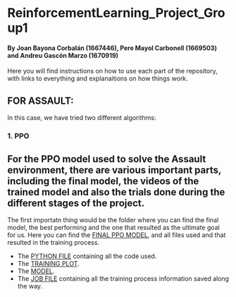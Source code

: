 # ReinforcementLearning_Project_Group1
#### By Joan Bayona Corbalán (1667446), Pere Mayol Carbonell (1669503) and Andreu Gascón Marzo (1670919)
Here you will find instructions on how to use each part of the repository, with links to everything and explanaitions on how things work. 

## FOR ASSAULT:
In this case, we have tried two different algorithms:
### 1. PPO
For the PPO model used to solve the Assault environment, there are various important parts, including the final model, the videos of the trained model and also the trials done during the different stages of the project.
--------------------------------------------------------------------------------------------------------------------------------------------------------------------------------------------------------------------------------
The first importatn thing would be the folder where you can find the final model, the best performing and the one that resulted as the ultimate goal for us. 
Here you can find the [FINAL PPO MODEL](https://github.com/peremayolc/ReinforcementLearning_Project_Group1/tree/main/Pere/PPO_ASSAULT/FINAL), and all files used and that resulted in the training process. 
- The [PYTHON FILE](https://github.com/peremayolc/ReinforcementLearning_Project_Group1/blob/main/Pere/PPO_ASSAULT/FINAL/assault_ppo_scheduler_test3_longest.py) containing all the code used.
- The [TRAINING PLOT](https://github.com/peremayolc/ReinforcementLearning_Project_Group1/blob/main/Pere/PPO_ASSAULT/FINAL/training_plot_long2048.png).
- The [MODEL](https://github.com/peremayolc/ReinforcementLearning_Project_Group1/blob/main/Pere/PPO_ASSAULT/FINAL/ASSAULT_PPOlong2048.zip).
- The [JOB FILE](https://github.com/peremayolc/ReinforcementLearning_Project_Group1/blob/main/Pere/PPO_ASSAULT/FINAL/job-55865.log) containing all the training process information saved along the way.
